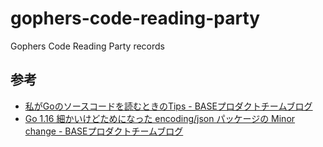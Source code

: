 # gophers-code-reading-party
Gophers Code Reading Party records

## 参考
- [私がGoのソースコードを読むときのTips - BASEプロダクトチームブログ][go-code-reading]
- [Go 1.16 細かいけどためになった encoding/json パッケージの Minor change - BASEプロダクトチームブログ][go116-json-semicolon-ok]


[go-code-reading]: https://devblog.thebase.in/entry/go-code-reading
[go116-json-semicolon-ok]: https://devblog.thebase.in/entry/go116-json-semicolon-ok
